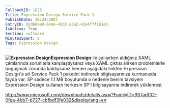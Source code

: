```yaml
---
FallbackID: 1823
Title: Expression Design Service Pack 1
PublishDate: 10/24/2007
EntryID: 82d60ae0-644a-42d2-a5a2-42a4f7f1b1eb
IsActive: True
Section: software
MinutesSpent: 0
Tags: Expression Design
---
```

**![Expression
Design](http://cdn.daron.yondem.com/assets/1823/expression_design_1.png)Expression
Design** ile çalışırken aldığınız XAML çıktılarında sorunlarla
karşılaştıysanız veya XAML çıktısı alırken problemlerle boğuşmak zorunda
kaldıysanız hemen aşağıdaki linkten Expression Design'a ait Service Pack
1 paketini indirerek bilgisayarınıza kurmanızda fayda var. SP sadece 1.1
MB boyutunda o nedenle benim tavsiyem Expression Design kullanan
herkesin SP'i bilgisayarına indirerek yüklemesi.

<http://www.microsoft.com/downloads/details.aspx?FamilyID=937adf32-0fea-4bb7-b727-cbfbdf3fe032&displaylang=en>


